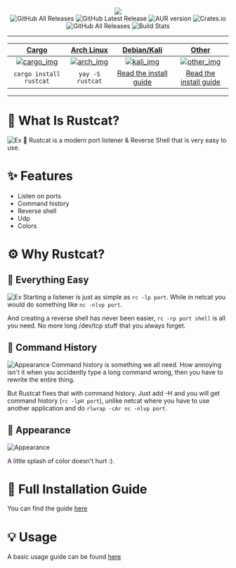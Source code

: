 <div align="center" >
  <br>
  <img src="https://raw.githubusercontent.com/robiot/rustcat/main/img/banner.png">
  <br>
  
  <img alt="GitHub All Releases" src="https://img.shields.io/github/contributors/robiot/rustcat?label=Contributors">
  <img alt="GitHub Latest Release" src="https://img.shields.io/github/v/tag/robiot/rustcat?label=Latest%20Release">
  <img alt="AUR version" src="https://img.shields.io/aur/version/rustcat">
  <img alt="Crates.io" src="https://img.shields.io/crates/d/rustcat?label=Cargo%20Downloads">
  <img alt="GitHub All Releases" src="https://img.shields.io/github/downloads/robiot/rustcat/total?label=GitHub%20Downloads">
  <img alt="Build Stats" src="https://github.com/robiot/rustcat/actions/workflows/rust.yml/badge.svg">
  <hr>
</div>

| **[Cargo][cargo_lnk]**       | **[Arch Linux][arch_lnk]**   | **[Debian/Kali][kali_lnk]**            | **[Other][other_lnk]**                       |
|:----------------------------:|:----------------------------:|:--------------------------------------:|:--------------------------------------------:|
| [![cargo_img]][cargo_lnk]    | [![arch_img]][arch_lnk]      | [![kali_img]][kali_lnk]                | [![other_img]][other_lnk]                    |
| `cargo install rustcat`      | `yay -S rustcat`             | [Read the install guide][debian_guide] | [Read the install guide][other_guide]        |


[cargo_lnk]: https://crates.io/crates/rustcat
[cargo_img]: https://raw.githubusercontent.com/robiot/rustcat/main/img/icons/cargo.png

[arch_lnk]: https://aur.archlinux.org/packages/rustcat/
[arch_img]: https://raw.githubusercontent.com/robiot/rustcat/main/img/icons/arch.png

[kali_lnk]: https://github.com/robiot/rustcat
[kali_img]: https://raw.githubusercontent.com/robiot/rustcat/main/img/icons/kali.png
[debian_guide]: https://github.com/robiot/rustcat/wiki/Installation-Guide#kalidebian

[other_lnk]: https://github.com/robiot/rustcat
[other_img]: https://raw.githubusercontent.com/robiot/rustcat/main/img/icons/others.png
[other_guide]: https://github.com/robiot/rustcat/wiki/Installation-Guide

[//]: # (This is for later)
[barch_lnk]: https://www.blackarch.org/tools.html
[barch_img]: https://raw.githubusercontent.com/robiot/rustcat/main/img/icons/barch.png
<hr>

# 🤔 What Is Rustcat?
![Ex](https://raw.githubusercontent.com/robiot/rustcat/main/img/usage-ex.gif)
🎨 Rustcat is a modern port listener & Reverse Shell that is very easy to use.

# ✨ Features
* Listen on ports
* Command history
* Reverse shell
* Udp
* Colors

# ⚙️ Why Rustcat?

## 👶 Everything Easy
![Ex](https://raw.githubusercontent.com/robiot/rustcat/main/img/easy-revshell.gif)
Starting a listener is just as simple as `rc -lp port`. While in netcat you would do something like `nc -nlvp port`.

And creating a reverse shell has never been easier, `rc -rp port shell` is all you need. No more long /dev/tcp stuff that you always forget.

## 📃 Command History
![Appearance](https://raw.githubusercontent.com/robiot/rustcat/main/img/history-ex.gif)
Command history is something we all need. How annoying isn't it when you accidently type a long command wrong, then you have to rewrite the entire thing.

But Rustcat fixes that with command history. Just add -H and you will get command history (`rc -lpH port`), unlike netcat where you have to use another application and do `rlwrap -cAr nc -nlvp port`.

## 🎨 Appearance
![Appearance](https://raw.githubusercontent.com/robiot/rustcat/main/img/easy.png)

A little splash of color doesn't hurt :).

# 📖 Full Installation Guide
You can find the guide [here](https://github.com/robiot/rustcat/wiki/Installation-Guide)

# 💡 Usage
A basic usage guide can be found [here](https://github.com/robiot/rustcat/wiki/Basic-Usage)
